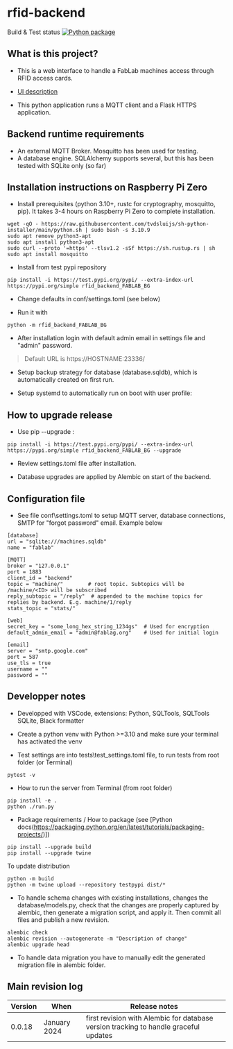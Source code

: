 # rfid-backend

Build & Test status [![Python package](https://github.com/fablab-bergamo/rfid-backend/actions/workflows/python-package.yml/badge.svg)](https://github.com/fablab-bergamo/rfid-backend/actions/workflows/python-package.yml)

## What is this project?

* This is a web interface to handle a FabLab machines access through RFID access cards.

* [UI description](doc/UI.pdf)

* This python application runs a MQTT client and a Flask HTTPS application.

## Backend runtime requirements

* An external MQTT Broker. Mosquitto has been used for testing.
* A database engine. SQLAlchemy supports several, but this has been tested with SQLite only (so far)

## Installation instructions on Raspberry Pi Zero

* Install prerequisites (python 3.10+, rustc for cryptography, mosquitto, pip). It takes 3-4 hours on Raspberry Pi Zero to complete installation.

```shell
wget -qO - https://raw.githubusercontent.com/tvdsluijs/sh-python-installer/main/python.sh | sudo bash -s 3.10.9
sudo apt remove python3-apt
sudo apt install python3-apt
sudo curl --proto '=https' --tlsv1.2 -sSf https://sh.rustup.rs | sh
sudo apt install mosquitto
```
* Install from test pypi repository

```shell
pip install -i https://test.pypi.org/pypi/ --extra-index-url https://pypi.org/simple rfid_backend_FABLAB_BG
```

* Change defaults in conf/settings.toml (see below)

* Run it with

```shell
python -m rfid_backend_FABLAB_BG
```

* After installation login with default admin email in settings file and "admin" password.

> Default URL is https://HOSTNAME:23336/

* Setup backup strategy for database (database.sqldb), which is automatically created on first run.

* Setup systemd to automatically run on boot with user profile:


## How to upgrade release

* Use pip --upgrade :

```shell
pip install -i https://test.pypi.org/pypi/ --extra-index-url https://pypi.org/simple rfid_backend_FABLAB_BG --upgrade
```

* Review settings.toml file after installation.

* Database upgrades are applied by Alembic on start of the backend.

## Configuration file

* See file conf\settings.toml to setup MQTT server, database connections, SMTP for "forgot password" email. Example below

```text
[database]
url = "sqlite:///machines.sqldb"
name = "fablab"

[MQTT]
broker = "127.0.0.1"
port = 1883
client_id = "backend"
topic = "machine/"        # root topic. Subtopics will be /machine/<ID> will be subscribed
reply_subtopic = "/reply"  # appended to the machine topics for replies by backend. E.g. machine/1/reply
stats_topic = "stats/"

[web]
secret_key = "some_long_hex_string_1234gs"  # Used for encryption
default_admin_email = "admin@fablag.org"    # Used for initial login

[email]
server = "smtp.google.com"
port = 587
use_tls = true
username = ""
password = ""

```

## Developper notes

* Developped with VSCode, extensions: Python, SQLTools, SQLTools SQLite, Black formatter

* Create a python venv with Python >=3.10 and make sure your terminal has activated the venv

* Test settings are into tests\test_settings.toml file, to run tests from root folder (or Terminal)

```shell
pytest -v
```

* How to run the server from Terminal (from root folder)

```shell
pip install -e . 
python ./run.py
```

* Package requirements / How to package (see [Python docs(https://packaging.python.org/en/latest/tutorials/packaging-projects/)])

```shell
pip install --upgrade build
pip install --upgrade twine
```

To update distribution

```shell
python -m build
python -m twine upload --repository testpypi dist/*
```

* To handle schema changes with existing installations, changes the database/models.py, check that the changes are properly captured by alembic, then generate a migration script, and apply it. Then commit all files and publish a new revision. 

```shell
alembic check
alembic revision --autogenerate -m "Description of change"
alembic upgrade head
```

* To handle data migration you have to manually edit the generated migration file in alembic folder.

## Main revision log

| Version | When | Release notes |
|--|--|--|
| 0.0.18 | January 2024 | first revision with Alembic for database version tracking to handle graceful updates |
